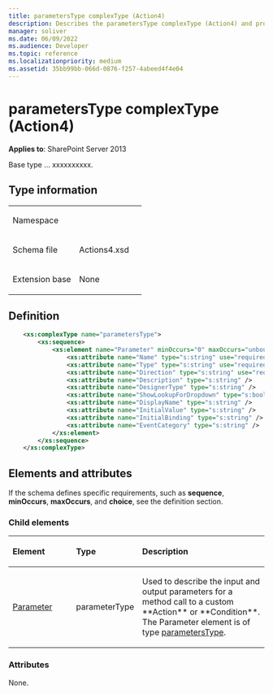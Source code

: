 ```yaml
---
title: parametersType complexType (Action4)
description: Describes the parametersType complexType (Action4) and provides the type information, a definition, and the elements and attributes.
manager: soliver
ms.date: 06/09/2022
ms.audience: Developer
ms.topic: reference
ms.localizationpriority: medium
ms.assetid: 35bb99bb-066d-0876-f257-4abeed4f4e04
---
```


# parametersType complexType (Action4)

**Applies to**: SharePoint Server 2013

Base type … xxxxxxxxxx.

## Type information

<table>
<colgroup>
<col width="50%" />
<col width="50%" />
</colgroup>
<tbody>
<tr class="odd">
<td align="left"><p><span class="label">Namespace</span></p></td>
<td align="left"><p></p></td>
</tr>
<tr class="even">
<td align="left"><p><span class="label">Schema file</span></p></td>
<td align="left"><p>Actions4.xsd</p></td>
</tr>
<tr class="odd">
<td align="left"><p><span class="label">Extension base</span></p></td>
<td align="left"><p>None</p></td>
</tr>
</tbody>
</table>

## Definition

```XML
    <xs:complexType name="parametersType">
        <xs:sequence>
            <xs:element name="Parameter" minOccurs="0" maxOccurs="unbounded">
                <xs:attribute name="Name" type="s:string" use="required" />
                <xs:attribute name="Type" type="s:string" use="required" />
                <xs:attribute name="Direction" type="s:string" use="required" />
                <xs:attribute name="Description" type="s:string" />
                <xs:attribute name="DesignerType" type="s:string" />
                <xs:attribute name="ShowLookupForDropdown" type="s:boolean" />
                <xs:attribute name="DisplayName" type="s:string" />
                <xs:attribute name="InitialValue" type="s:string" />
                <xs:attribute name="InitialBinding" type="s:string" />
                <xs:attribute name="EventCategory" type="s:string" />
            </xs:element>
        </xs:sequence>
    </xs:complexType>
```

## Elements and attributes

If the schema defines specific requirements, such as **sequence**, **minOccurs**, **maxOccurs**, and **choice**, see the definition section.

### Child elements

<table>
<colgroup>
<col width="25%" />
<col width="25%" />
<col width="50%" />
</colgroup>
<thead>
<tr class="header">
<th align="left"><p>Element</p></th>
<th align="left"><p>Type</p></th>
<th align="left"><p>Description</p></th>
</tr>
</thead>
<tbody>
<tr class="odd">
<td align="left"><p><a href="parameter-element-parameterstype-complextypeaction4.md">Parameter</a></p></td>
<td align="left"><p>parameterType</p></td>
<td align="left"><p>Used to describe the input and output parameters for a method call to a custom **Action** or **Condition**. The Parameter element is of type <a href="parameterstype-complextype-action4.md">parametersType</a>.</p></td>
</tr>
</tbody>
</table>

### Attributes

None.
